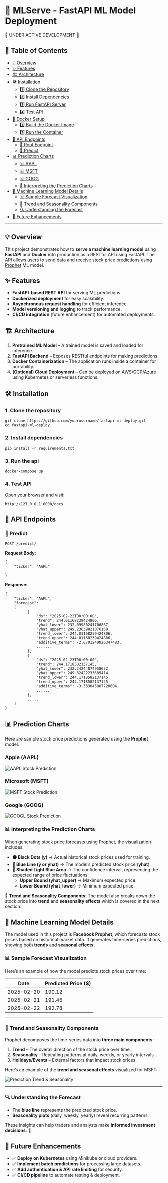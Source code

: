 # 🧠 MLServe - FastAPI ML Model Deployment

🚧 UNDER ACTIVE DEVELOPMENT 🚧

## 📑 Table of Contents  
- [💡 Overview](#-overview)  
- [✨ Features](#-features)  
- [🏗️ Architecture](#%EF%B8%8F-architecture)
- [🛠️ Installation](#%EF%B8%8F-installation ) 
  - [1️⃣ Clone the Repository](#1️⃣-clone-the-repository)  
  - [2️⃣ Install Dependencies](#2️⃣-install-dependencies)  
  - [3️⃣ Run FastAPI Server](#3️⃣-run-fastapi-server)  
  - [4️⃣ Test API](#4️⃣-test-api)  
- [🐳 Docker Setup](#-docker-setup)  
  - [1️⃣ Build the Docker Image](#1️⃣-build-the-docker-image)  
  - [2️⃣ Run the Container](#2️⃣-run-the-container)  
- [📡 API Endpoints](#-api-endpoints)  
  - [🔹 Root Endpoint](#-root-endpoint)  
  - [🔹 Predict](#-predict)  
- [📊 Prediction Charts](#-prediction-charts)  
  - [📊 AAPL](#apple-aapl)
  - [📊 MSFT](#microsoft-msft)
  - [📊 GOOG](#google-goog)
  - [📌 Interpreting the Prediction Charts](#-interpreting-the-prediction-charts)  
- [🧠 Machine Learning Model Details](#-machine-learning-model-details)  
  - [📊 Sample Forecast Visualization](#-sample-forecast-visualization)  
  - [📌 Trend and Seasonality Components](#-trend-and-seasonality-components)  
  - [🔍 Understanding the Forecast](#-understanding-the-forecast)  
- [🚀 Future Enhancements](#-future-enhancements)  

---

## 💡 Overview

This project demonstrates how to **serve a machine learning model** using **FastAPI** and **Docker** into production as a RESTful API using FastAPI. The API allows users to send data and receive stock price predictions using [Prophet](https://facebook.github.io/prophet/) ML model.

##  ✨ Features

*   **FastAPI-based REST API** for serving ML predictions.
*   **Dockerized deployment** for easy scalability.
*   **Asynchronous request handling** for efficient inference.
*   **Model versioning and logging** to track performance.
*   **CI/CD integration** (future enhancement) for automated deployments.

##  🏗️ Architecture

1.  **Pretrained ML Model** – A trained model is saved and loaded for inference.
2.  **FastAPI Backend** – Exposes RESTful endpoints for making predictions.
3.  **Docker Containerization** – The application runs inside a container for portability.
4.  **(Optional) Cloud Deployment** – Can be deployed on AWS/GCP/Azure using Kubernetes or serverless functions.

## 🛠️ Installation

### 1. Clone the repository

    git clone https://github.com/yourusername/fastapi-ml-deploy.git
    cd fastapi-ml-deploy
    

### 2. Install dependencies

    pip install -r requirements.txt


### 3. Run the api

    docker-compose up

### 4. Test API

Open your browser and visit:

    http://127.0.0.1:8008/docs
    

## 📡 API Endpoints

### 🔹 Predict

    POST /predict/
    

**Request Body:**

    {
        "ticker": "AAPL"
        
    }
    

**Response:**

    {
        "ticker": "AAPL",
        "forecast": 
        [
              {
                  "ds": "2025-02-22T00:00:00",
                  "trend": 244.01168239424806,
                  "yhat_lower": 232.09980241706867,
                  "yhat_upper": 249.23639821076168,
                  "trend_lower": 244.01168239424806,
                  "trend_upper": 244.01168239424806,
                  "additive_terms": -2.6701240826347483, 
                  .......
              },
              {
                  "ds": "2025-02-23T00:00:00",
                  "trend": 244.1718582137145,
                  "yhat_lower": 232.24244874958652,
                  "yhat_upper": 249.32422233689414,
                  "trend_lower": 244.1718582137145,
                  "trend_upper": 244.1718582137145,
                  "additive_terms": -3.333045887720604,
                  ......
              },
              .....
        ]
    }

## 📊 Prediction Charts

Here are sample stock price predictions generated using the **Prophet** model:

### Apple (AAPL)
![AAPL Stock Prediction](app/assets/AAPL_plot.png)

### Microsoft (MSFT)
![MSFT Stock Prediction](app/assets/MSFT_plot.png)

### Google (GOOG)
![GOOGL Stock Prediction](app/assets/GOOG_plot.png)

### 📊 Interpreting the Prediction Charts

When generating stock price forecasts using Prophet, the visualization includes:

- **⚫ Black Dots (y)** → Actual historical stock prices used for training.
- **🔵 Blue Line (ŷ or yhat)** → The model’s predicted stock price (**yhat**).
- **🔹 Shaded Light Blue Area** → The confidence interval, representing the expected range of price fluctuations:
  - **Upper Bound (yhat_upper)** → Maximum expected price.
  - **Lower Bound (yhat_lower)** → Minimum expected price.

📌 **Trend and Seasonality Components**:
The model also breaks down the stock price into **trend** and **seasonality effects** which is covered in the next section.

## 🧠 Machine Learning Model Details

The model used in this project is **Facebook Prophet**, which forecasts stock prices based on historical market data. It generates time-series predictions, showing both **trends** and **seasonal effects**.

### 📊 Sample Forecast Visualization

Here’s an example of how the model predicts stock prices over time:

| Date        | Predicted Price ($) |
|------------|--------------------|
| 2025-02-20 | 190.12 |
| 2025-02-21 | 191.45 |
| 2025-02-22 | 192.78 |

---

### 📌 **Trend and Seasonality Components**
Prophet decomposes the time-series data into **three main components**:

1. **Trend** – The overall direction of the stock price over time.
2. **Seasonality** – Repeating patterns at daily, weekly, or yearly intervals.
3. **Holidays/Events** – External factors that impact stock prices.

Here’s an example of the **trend and seasonal effects** visualized for MSFT:

![Prediction Trend & Seasonality](app/assets/MSFT_plot_components.png)

---

### 🔍 **Understanding the Forecast**
- The **blue line** represents the predicted stock price.
- **Seasonality plots** (daily, weekly, yearly) reveal recurring patterns.

These insights can help traders and analysts make **informed investment decisions**. 🚀


## 🚀 Future Enhancements

*   ✅ **Deploy on Kubernetes** using Minikube or cloud providers.
*   ✅ **Implement batch predictions** for processing large datasets.
*   ✅ **Add authentication & API rate limiting** for security.
*   ✅ **CI/CD pipeline** to automate testing & deployment.
